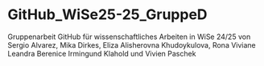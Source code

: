# GitHub_WiSe25-25_GruppeD
Gruppenarbeit GitHub für wissenschaftliches Arbeiten in WiSe 24/25
von Sergio Alvarez, Mika Dirkes, Eliza Alisherovna Khudoykulova, Rona Viviane Leandra Berenice Irmingund Klahold und Vivien Paschek
